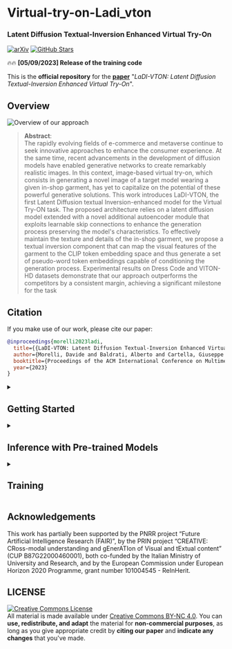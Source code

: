 # Virtual-try-on-Ladi_vton
### Latent Diffusion Textual-Inversion Enhanced Virtual Try-On

[![arXiv](https://img.shields.io/badge/arXiv-Paper-<COLOR>.svg)](https://arxiv.org/abs/2305.13501)
[![GitHub Stars](https://img.shields.io/github/stars/miccunifi/ladi-vton?style=social)](https://github.com/superstar1225/Virtual-try-on-Ladi_vton)

🔥🔥 **[05/09/2023] Release of the training code**

This is the **official repository** for the [**paper**](https://arxiv.org/abs/2305.13501) "*LaDI-VTON: Latent Diffusion
Textual-Inversion Enhanced Virtual Try-On*".

## Overview

![](assets/teaser.png "Overview of our approach")


> **Abstract**: <br>
> The rapidly evolving fields of e-commerce and metaverse continue to seek innovative approaches to enhance the consumer
> experience. At the same time, recent advancements in the development of diffusion models have enabled generative
> networks to create remarkably realistic images. In this context, image-based virtual try-on, which consists in
> generating a novel image of a target model wearing a given in-shop garment, has yet to capitalize on the potential of
> these powerful generative solutions. This work introduces LaDI-VTON, the first Latent Diffusion textual
> Inversion-enhanced model for the Virtual Try-ON task. The proposed architecture relies on a latent diffusion model
> extended with a novel additional autoencoder module that exploits learnable skip connections to enhance the generation
> process preserving the model's characteristics. To effectively maintain the texture and details of the in-shop
> garment,
> we propose a textual inversion component that can map the visual features of the garment to the CLIP token embedding
> space and thus generate a set of pseudo-word token embeddings capable of conditioning the generation process.
> Experimental results on Dress Code and VITON-HD datasets demonstrate that our approach outperforms the competitors by
> a consistent margin, achieving a significant milestone for the task

## Citation

If you make use of our work, please cite our paper:

```bibtex
@inproceedings{morelli2023ladi,
  title={{LaDI-VTON: Latent Diffusion Textual-Inversion Enhanced Virtual Try-On}},
  author={Morelli, Davide and Baldrati, Alberto and Cartella, Giuseppe and Cornia, Marcella and Bertini, Marco and Cucchiara, Rita},
  booktitle={Proceedings of the ACM International Conference on Multimedia},
  year={2023}
}
```

<details>
<summary><h2>Getting Started</h2></summary>

We recommend using the [**Anaconda**](https://www.anaconda.com/) package manager to avoid dependency/reproducibility
problems.
For Linux systems, you can find a conda installation
guide [here](https://docs.conda.io/projects/conda/en/latest/user-guide/install/linux.html).

### Installation

1. Clone the repository

```sh
git clone https://github.com/miccunifi/ladi-vton
```

2. Install Python dependencies

```sh
conda env create -n ladi-vton -f environment.yml
conda activate ladi-vton
```

Alternatively, you can create a new conda environment and install the required packages manually:

```sh
conda create -n ladi-vton -y python=3.10
conda activate ladi-vton
pip install torch==2.0.1 torchvision==0.15.2 opencv-python==4.7.0.72 diffusers==0.14.0 transformers==4.27.3 accelerate==0.18.0 clean-fid==0.1.35 torchmetrics[image]==0.11.4 wandb==0.14.0 matplotlib==3.7.1 tqdm xformers
```

### Data Preparation

#### DressCode

1. Download the [DressCode](https://github.com/aimagelab/dress-code) dataset
2. To enhance the performance of our warping module, we have discovered that using in-shop images with a white
   background
   yields better results. To facilitate this process, we now offer pre-extracted masks that can be used to remove the
   background from the images. You can download the masks from the following
   link: [here](https://github.com/miccunifi/ladi-vton/releases/download/weights/dresscode_masks.zip). Once downloaded,
   please
   extract the mask files and place them in the dataset folder alongside the corresponding images.

Once the dataset is downloaded, the folder structure should look like this:

```
├── DressCode
|   ├── test_pairs_paired.txt
|   ├── test_pairs_unpaired.txt
|   ├── train_pairs.txt
│   ├── [dresses | lower_body | upper_body]
|   |   ├── test_pairs_paired.txt
|   |   ├── test_pairs_unpaired.txt
|   |   ├── train_pairs.txt
│   │   ├── images
│   │   │   ├── [013563_0.jpg | 013563_1.jpg | 013564_0.jpg | 013564_1.jpg | ...]
│   │   ├── masks
│   │   │   ├── [013563_1.png| 013564_1.png | ...]
│   │   ├── keypoints
│   │   │   ├── [013563_2.json | 013564_2.json | ...]
│   │   ├── label_maps
│   │   │   ├── [013563_4.png | 013564_4.png | ...]
│   │   ├── skeletons
│   │   │   ├── [013563_5.jpg | 013564_5.jpg | ...]
│   │   ├── dense
│   │   │   ├── [013563_5.png | 013563_5_uv.npz | 013564_5.png | 013564_5_uv.npz | ...]
```

#### VITON-HD

1. Download the [VITON-HD](https://github.com/shadow2496/VITON-HD) dataset

Once the dataset is downloaded, the folder structure should look like this:

```
├── VITON-HD
|   ├── test_pairs.txt
|   ├── train_pairs.txt
│   ├── [train | test]
|   |   ├── image
│   │   │   ├── [000006_00.jpg | 000008_00.jpg | ...]
│   │   ├── cloth
│   │   │   ├── [000006_00.jpg | 000008_00.jpg | ...]
│   │   ├── cloth-mask
│   │   │   ├── [000006_00.jpg | 000008_00.jpg | ...]
│   │   ├── image-parse-v3
│   │   │   ├── [000006_00.png | 000008_00.png | ...]
│   │   ├── openpose_img
│   │   │   ├── [000006_00_rendered.png | 000008_00_rendered.png | ...]
│   │   ├── openpose_json
│   │   │   ├── [000006_00_keypoints.json | 000008_00_keypoints.json | ...]
```

</details>

<details>
<summary><h2>Inference with Pre-trained Models</h2></summary>

To run the inference on the Dress Code or VITON-HD dataset, run the following command:

```sh
python src/inference.py --dataset [dresscode | vitonhd] --dresscode_dataroot <path> --vitonhd_dataroot <path> --output_dir <path> --test_order [paired | unpaired] --category [all | lower_body | upper_body | dresses ] --mixed_precision [no | fp16 | bf16] --enable_xformers_memory_efficient_attention --use_png --compute_metrics
```

```
    --dataset <str>                dataset to use, options: ['dresscode', 'vitonhd']
    --dresscode_dataroot <str>     data root of dresscode dataset (required when dataset=dresscode)
    --vitonhd_dataroot <str>       data root of vitonhd dataset (required when dataset=vitonhd)
    --test_order <str>             test setting, options: ['paired', 'unpaired']
    --category <str>               category to test, options: ['all', 'lower_body', 'upper_body', 'dresses'] (default=all)
    --output_dir <str>             output directory
    --batch_size <int>             batch size (default=8)
    --mixed_precision <str>        mixed precision (no, fp16, bf16) (default=no)
    --enable_xformers_memory_efficient_attention <store_true>
                                   enable memory efficient attention in xformers (default=False)
    --allow_tf32 <store_true>      allow TF32 on Ampere GPUs (default=False)
    --num_workers <int>            number of workers (default=8)
    --use_png <store_true>         use png instead of jpg (default=False)
    --compute_metrics              compute metrics at the end of inference (default=False)
```

Since we release the pre-trained models via torch.hub, the models will be automatically downloaded when running the
inference script.

### Metrics computation

Once you have run the inference script and extracted the images, you can compute the metrics by running the following
command:

```sh
python src/utils/val_metrics.py --gen_folder <path> --dataset [dresscode | vitonhd] --dresscode_dataroot <path> --vitonhd_dataroot <path> --test_order [paired | unpaired] --category [all | lower_body | upper_body | dresses ]
```

```
    --gen_folder <str>             Path to the generated images folder.
    --dataset <str>                dataset to use, options: ['dresscode', 'vitonhd']
    --dresscode_dataroot <str>     data root of dresscode dataset (required when dataset=dresscode)
    --vitonhd_dataroot <str>       data root of vitonhd dataset (required when dataset=vitonhd)
    --test_order <str>             test setting, options: ['paired', 'unpaired']
    --category <str>               category to test, options: ['all', 'lower_body', 'upper_body', 'dresses'] (default=all)
    --batch_size                   batch size (default=32)
    --workers                      number of workers (default=8)
```

</details>

<details>
<summary><h2>Training</h2></summary>

In this section, you'll find instructions on how to train all the components of our model from scratch.

### 1. Train Warping Module

First of all, we need to train the warping module. To do so, run the following command:

```sh
python src/train_tps.py --dataset [dresscode | vitonhd] --dresscode_dataroot <path> --vitonhd_dataroot <path> --checkpoints_dir <path> --exp_name <str>
```

```
    --dataset <str>                dataset to use, options: ['dresscode', 'vitonhd']
    --dresscode_dataroot <str>     dataroot of dresscode dataset (required when dataset=dresscode)
    --vitonhd_dataroot <str>       dataroot of vitonhd dataset (required when dataset=vitonhd)
    --checkpoints_dir <str>        checkpoints directory
    --exp_name <str>               experiment name
    --batch_size <int>             batch size (default=16)
    --workers <int>                number of workers (default=10)
    --height <int>                 height of the input images (default=512)
    --width <int>                  width of the input images (default=384)
    --lr <float>                   learning rate (default=1e-4)
    --const_weight <float>         weight for the TPS constraint loss (default=0.01)
    --wandb_log <store_true>       log training on wandb (default=False)
    --wandb_project <str>          wandb project name (default=LaDI_VTON_tps)
    --dense <store_true>           use dense uv map instead of keypoints (default=False)
    --only_extraction <store_true> only extract the images using the trained networks without training (default=False)
    --vgg_weight <int>             weight for the VGG loss (refinement network) (default=0.25)
    --l1_weight <int>              weight for the L1 loss (refinement network) (default=1.0)
    --epochs_tps <int>             number of epochs for the TPS training (default=50)
    --epochs_refinement <int>      number of epochs for the refinement network training (default=50)
```

At the end of the training, the warped cloth images will be saved in the `data/warped_cloths`
and `data/warped_cloths_unpaired` folders.
To save computation time, in the following steps, we will use the pre-extracted warped cloth images.

### 2. Train EMASC

To train the EMASC module, run the following command:

```sh
python src/train_emasc.py --dataset [dresscode | vitonhd] --dresscode_dataroot <path> --vitonhd_dataroot <path> --output_dir <path>
```

```
    --dataset <str>                dataset to use, options: ['dresscode', 'vitonhd']
    --dresscode_dataroot <str>     data root of dresscode dataset (required when dataset=dresscode)
    --vitonhd_dataroot <str>       data root of vitonhd dataset (required when dataset=vitonhd)
    --output_dir <str>             output directory where the model predictions and checkpoints will be written
    --pretrained_model_name_or_path <str>
                                   model identifier from huggingface.co/models (default=stabilityai/stable-diffusion-2-inpainting)
    --seed <int>                   seed for reproducible training (default=1234)
    --train_batch_size <int>       batch size for training (default=16)
    --test_batch_size <int>        batch size for testing (default=16)
    --num_train_epochs <int>       number of training epochs (default=100)
    --max_train_steps <int>        maximum number of training steps. If provided, overrides num_train_epochs (default=40k)
    --gradient_accumulation_steps <int>
                                   number of update steps to accumulate before performing a backward/update pass (default=1)
    --learning_rate <float>        learning rate (default=1e-5)
    --lr_scheduler <str>           learning rate scheduler, options: ['linear', 'cosine', 'cosine_with_restarts', 'polynomial', 'constant', 'constant_with_warmup'] (default=constant_with_warmup)
    --lr_warmup_steps <int>        number of warmup steps for learning rate scheduler (default=500)
    --allow_tf32 <store_true>      allow TF32 on Ampere GPUs (default=False)
    --adam_beta1 <float>           value of beta_1 for Adam optimizer (default=0.9)
    --adam_beta2 <float>           value of beta_2 for Adam optimizer (default=0.999)
    --adam_weight_decay <float>    value of weight decay for Adam optimizer (default=1e-2)
    --adam_epsilon <float>         value of epsilon for Adam optimizer (default=1e-8)
    --max_grad_norm <float>        maximum value of gradient norm for gradient clipping (default=1.0)
    --mixed_precision <str>        mixed precision training, options: ['no', 'fp16', 'bf16'] (default=fp16)
    --report_to <str>              where to report metrics, options: ['wandb', 'tensorboard', 'comet_ml'] (default=wandb)
    --checkpointing_steps <int>    number of steps between each checkpoint (default=10000)
    --resume_from_checkpoint <str> whether training should be resumed from a previous checkpoint. Use a "latest" to automatically select the last available checkpoint. (default=None)
    --num_workers <int>            number of workers (default=8)
    --num_workers_test <int>       number of workers for test dataloader (default=8)
    --test_order <str>             test setting, options: ['paired', 'unpaired'] (default=paired)
    --emasc_type <str>             type of EMASC, options: ['linear', 'nonlinear'] (default=nonlinear)
    --vgg_weight <float>           weight for the VGG loss (default=0.5)
    --emasc_kernel <int>           kernel size for the EMASC module (default=3)
    --emasc_padding <int>          padding for the EMASC module (default=1)
```

At the end of the training, the EMASC checkpoints will be saved in the `output_dir` folder.

### 2.5 (Optional) Extract clip cloth embeddings

To accelerate the training process for subsequent steps, consider pre-computing the CLIP cloth embeddings for each image
in the dataset.

To do so, run the following command:

```bash
python src/utils/compute_cloth_clip_features.py --dataset [dresscode | vitonhd] --dresscode_dataroot <path> --vitonhd_dataroot <path>
```

```
    --dataset <str>                dataset to use, options: ['dresscode', 'vitonhd']
    --dresscode_dataroot <str>     data root of dresscode dataset (required when dataset=dresscode)
    --vitonhd_dataroot <str>       data root of vitonhd dataset (required when dataset=vitonhd)
    --pretrained_model_name_or_path <str>
                                   model identifier from huggingface.co/models (default=stabilityai/stable-diffusion-2-inpainting)
    --batch_size <int>             batch size (default=16)
    --num_workers <int>            number of workers (default=8)
```

The computed features will be saved in the `data/clip_cloth_embeddings` folder.

In the following steps, to use the pre-computed features, make sure to use the `--use_clip_cloth_features` flag.

### 3. Pre-train the inversion adapter

To pre-train the inversion adapter, run the following command:

```sh
python src/train_inversion_adapter.py --dataset [dresscode | vitonhd] --dresscode_dataroot <path> --vitonhd_dataroot <path> --output_dir <path> --gradient_checkpointing --enable_xformers_memory_efficient_attention --use_clip_cloth_features
```

```
    --dataset <str>                dataset to use, options: ['dresscode', 'vitonhd']
    --dresscode_dataroot <str>     data root of dresscode dataset (required when dataset=dresscode)
    --vitonhd_dataroot <str>       data root of vitonhd dataset (required when dataset=vitonhd)
    --output_dir <str>             output directory where the model predictions and checkpoints will be written
    --pretrained_model_name_or_path <str>
                                   model identifier from huggingface.co/models (default=stabilityai/stable-diffusion-2-inpainting)
    --seed <int>                   seed for reproducible training (default=1234)
    --train_batch_size <int>       batch size for training (default=16)
    --test_batch_size <int>        batch size for testing (default=16)
    --num_train_epochs <int>       number of training epochs (default=100)
    --max_train_steps <int>        maximum number of training steps. If provided, overrides num_train_epochs (default=200k)
    --gradient_accumulation_steps <int>
                                   number of update steps to accumulate before performing a backward/update pass (default=1)
    --gradient_checkpointing <store_true>
                                   use gradient checkpointing to save memory at the expense of slower backward pass (default=False)
    --learning_rate <float>        learning rate (default=1e-5)
    --lr_scheduler <str>           learning rate scheduler, options: ['linear', 'cosine', 'cosine_with_restarts', 'polynomial', 'constant', 'constant_with_warmup'] (default=constant_with_warmup)
    --lr_warmup_steps <int>        number of warmup steps for learning rate scheduler (default=500)
    --allow_tf32 <store_true>      allow TF32 on Ampere GPUs (default=False)
    --adam_beta1 <float>           value of beta_1 for Adam optimizer (default=0.9)
    --adam_beta2 <float>           value of beta_2 for Adam optimizer (default=0.999)
    --adam_weight_decay <float>    value of weight decay for Adam optimizer (default=1e-2)
    --adam_epsilon <float>         value of epsilon for Adam optimizer (default=1e-8)
    --max_grad_norm <float>        maximum value of gradient norm for gradient clipping (default=1.0)
    --mixed_precision <str>        mixed precision training, options: ['no', 'fp16', 'bf16'] (default=fp16)
    --report_to <str>              where to report metrics, options: ['wandb', 'tensorboard', 'comet_ml'] (default=wandb)
    --checkpointing_steps <int>    number of steps between each checkpoint (default=50000)
    --resume_from_checkpoint <str> whether training should be resumed from a previous checkpoint. Use a "latest" to automatically select the last available checkpoint. (default=None)
    --enable_xformers_memory_efficient_attention <store_true>
                                   enable memory efficient attention in xformers (default=False)
    --num_workers <int>            number of workers (default=8)
    --num_workers_test <int>       number of workers for test dataloader (default=8)
    --test_order <str>             test setting, options: ['paired', 'unpaired'] (default=paired)
    --num_vstar <int>              number of predicted v* per image to use (default=16)
    --num_encoder_layers <int>     number of ViT layers to use in inversion adapter (default=1)
    --use_clip_cloth_features <store_true>
                                   use precomputed clip cloth features instead of computing them each iteration (default=False).
```

At the end of the training, the inversion adapter checkpoints will be saved in the `output_dir` folder.

**NOTE**: You can use the `--use_clip_cloth_features` flag only if you have previously computed the clip cloth features
using the `src/utils/compute_cloth_clip_features.py` script (step 2.5).

### 4. Train VTO

To successfully train the VTO model, ensure that you specify the correct path to the pre-trained inversion adapter
checkpoint. If omitted, the inversion adapter will be trained from scratch. Additionally, don't forget to include the
`--train_inversion_adapter` flag to enable the inversion adapter training during the VTO training process.

To train the VTO model, run the following command:

```sh
python src/train_vto.py --dataset [dresscode | vitonhd] --dresscode_dataroot <path> --vitonhd_dataroot <path> --output_dir <path> --inversion_adapter_dir <path> --gradient_checkpointing --enable_xformers_memory_efficient_attention --use_clip_cloth_features --train_inversion_adapter
```

```
    --dataset <str>                dataset to use, options: ['dresscode', 'vitonhd']
    --dresscode_dataroot <str>     data root of dresscode dataset (required when dataset=dresscode)
    --vitonhd_dataroot <str>       data root of vitonhd dataset (required when dataset=vitonhd)
    --output_dir <str>             output directory where the model predictions and checkpoints will be written
    --inversion_adapter_dir <str>  path to the inversion adapter checkpoint directory. Should be the same as `output_dir` of the inversion adapter training script. If not specified, the inversion adapter will be trained from scratch. (default=None)
    --inversion_adapter_name <str> name of the inversion adapter checkpoint. To load the latest checkpoint, use `latest`. (default=latest)
     --pretrained_model_name_or_path <str>
                                   model identifier from huggingface.co/models (default=stabilityai/stable-diffusion-2-inpainting)
    --seed <int>                   seed for reproducible training (default=1234)
    --train_batch_size <int>       batch size for training (default=16)
    --test_batch_size <int>        batch size for testing (default=16)
    --num_train_epochs <int>       number of training epochs (default=100)
    --max_train_steps <int>        maximum number of training steps. If provided, overrides num_train_epochs (default=200k)
    --gradient_accumulation_steps <int>
                                   number of update steps to accumulate before performing a backward/update pass (default=1)
    --gradient_checkpointing <store_true>
                                   use gradient checkpointing to save memory at the expense of slower backward pass (default=False)
    --learning_rate <float>        learning rate (default=1e-5)
    --lr_scheduler <str>           learning rate scheduler, options: ['linear', 'cosine', 'cosine_with_restarts', 'polynomial', 'constant', 'constant_with_warmup'] (default=constant_with_warmup)
    --lr_warmup_steps <int>        number of warmup steps for learning rate scheduler (default=500)
    --allow_tf32 <store_true>      allow TF32 on Ampere GPUs (default=False)
    --adam_beta1 <float>           value of beta_1 for Adam optimizer (default=0.9)
    --adam_beta2 <float>           value of beta_2 for Adam optimizer (default=0.999)
    --adam_weight_decay <float>    value of weight decay for Adam optimizer (default=1e-2)
    --adam_epsilon <float>         value of epsilon for Adam optimizer (default=1e-8)
    --max_grad_norm <float>        maximum value of gradient norm for gradient clipping (default=1.0)
    --mixed_precision <str>        mixed precision training, options: ['no', 'fp16', 'bf16'] (default=fp16)
    --report_to <str>              where to report metrics, options: ['wandb', 'tensorboard', 'comet_ml'] (default=wandb)
    --checkpointing_steps <int>    number of steps between each checkpoint (default=50000)
    --resume_from_checkpoint <str> whether training should be resumed from a previous checkpoint. Use a "latest" to automatically select the last available checkpoint. (default=None)
    --enable_xformers_memory_efficient_attention <store_true>
                                   enable memory efficient attention in xformers (default=False)
    --num_workers <int>            number of workers (default=8)
    --num_workers_test <int>       number of workers for test dataloader (default=8)
    --test_order <str>             test setting, options: ['paired', 'unpaired'] (default=paired)
    --uncond_fraction <float>      fraction of unconditioned training samples (default=0.2)
    --text_usage <str>             text features to use, options: ['none', 'noun_chunks', 'inversion_adapter'] (default=inversion_adapter)
    --cloth_input_type <str>       cloth input type, options: ['none', 'warped'], (default=warped)
    --num_vstar <int>              number of predicted v* per image to use (default=16)
    --num_encoder_layers <int>     number of ViT layers to use in inversion adapter (default=1)
    --train_inversion_adapter <store_true>
                                   train the inversion adapter during the VTO training (default=False)
    --use_clip_cloth_features <store_true>
                                   use precomputed clip cloth features instead of computing them each iteration (default=False).
            
```

At the end of the training, the checkpoints will be saved in the `output_dir` folder.

**NOTE**: You can use the `--use_clip_cloth_features` flag only if you have previously computed the clip cloth features
using the `src/utils/compute_cloth_clip_features.py` script (step 2.5).

### 5. Inference with the trained models

Before running the inference, make sure to specify the correct path to all the trained checkpoints.
Make sure to also use coherent hyperparameters with the ones used during training.

To run the inference on the Dress Code or VITON-HD dataset, run the following command:

```sh
python src/eval.py --dataset [dresscode | vitonhd] --dresscode_dataroot <path> --vitonhd_dataroot <path> --output_dir <path> --save_name <str> --test_order [paired | unpaired]  --unet_dir <path> --inversion_adapter_dir <path> --emasc_dir <path>  --category [all | lower_body | upper_body | dresses ] --enable_xformers_memory_efficient_attention --use_png --compute_metrics
```

```
    --dataset <str>                dataset to use, options: ['dresscode', 'vitonhd']
    --dresscode_dataroot <str>     data root of dresscode dataset (required when dataset=dresscode)
    --vitonhd_dataroot <str>       data root of vitonhd dataset (required when dataset=vitonhd)
    --output_dir <str>             output directory where the generated images will be written
    --save_name <str>              name of the generated images folder inside `output_dir`
    --test_order <str>             test setting, options: ['paired', 'unpaired']
    --unet_dir <str>               path to the UNet checkpoint directory. Should be the same as `output_dir` of the VTO training script
    --unet_name <str>              name of the UNet checkpoint. To load the latest checkpoint, use `latest`. (default=latest)
    --inversion_adapter_dir <str>  path to the inversion adapter checkpoint directory. Should be the same as `output_dir` of the VTO training script. Needed only if `--text_usage` is set to `inversion_adapter`. (default=None)
    --inversion_adapter_name <str> name of the inversion adapter checkpoint. To load the latest checkpoint, use `latest`. (default=latest)
    --emasc_dir <str>              path to the EMASC checkpoint directory. Should be the same as `output_dir` of the EMASC training script. Needed when --emasc_type!=none. (default=None)
    --emasc_name <str>             name of the EMASC checkpoint. To load the latest checkpoint, use `latest`. (default=latest)
    --pretrained_model_name_or_path <str>
                                   model identifier from huggingface.co/models (default=stabilityai/stable-diffusion-2-inpainting)
    --seed <int>                   seed for reproducible training (default=1234)
    --batch_size <int>             batch size(default=8)
    --allow_tf32 <store_true>      allow TF32 on Ampere GPUs (default=False)
    --enable_xformers_memory_efficient_attention <store_true>
                                   enable memory efficient attention in xformers (default=False)
    --num_workers <int>            number of workers (default=8)
    --category <str>               category to test, options: ['all', 'lower_body', 'upper_body', 'dresses'] (default=all)
    --emasc_type <str>             type of EMASC, options: ['linear', 'nonlinear'] (default=nonlinear)
    --emasc_kernel <int>           kernel size for the EMASC module (default=3)
    --emasc_padding <int>          padding for the EMASC module (default=1)
    --text_usage <str>             text features to use, options: ['none', 'noun_chunks', 'inversion_adapter'] (default=inversion_adapter)
    --cloth_input_type <str>       cloth input type, options: ['none', 'warped'], (default=warped)
    --num_vstar <int>              number of predicted v* per image to use (default=16)
    --num_encoder_layers <int>     number of ViT layers to use in inversion adapter (default=1)
    --use_png <store_true>         use png instead of jpg (default=False)
    --num_inference_steps <int>    number of diffusion steps at inference time (default=50)
    --guidance_scale <float>       guidance scale of the diffusion (default=7.5)
    --use_clip_cloth_features <store_true>
                                   use precomputed clip cloth features instead of computing them each iteration (default=False).
    --compute_metrics              compute metrics at the end of inference (default=False)
```

The generated images will be saved in the `output_dir/save_name_{test_order}` folder.

**NOTE**: You can use the `--use_clip_cloth_features` flag only if you have previously computed the clip cloth features
using the `src/utils/compute_cloth_clip_features.py` script (step 2.5).

</details>

## Acknowledgements

This work has partially been supported by the PNRR project “Future Artificial Intelligence Research (FAIR)”, by the PRIN
project “CREATIVE: CRoss-modal understanding and gEnerATIon of Visual and tExtual content” (CUP B87G22000460001), both
co-funded by the Italian Ministry of University and Research, and by the European Commission under European Horizon 2020
Programme, grant number 101004545 - ReInHerit.

## LICENSE

<a rel="license" href="http://creativecommons.org/licenses/by-nc/4.0/"><img alt="Creative Commons License" style="border-width:0" src="https://i.creativecommons.org/l/by-nc/4.0/88x31.png" /></a><br />
All material is made available under [Creative Commons BY-NC 4.0](https://creativecommons.org/licenses/by-nc/4.0/). You
can **use, redistribute, and adapt** the material for **non-commercial purposes**, as long as you give appropriate
credit by **citing our paper** and **indicate any changes** that you've made.

